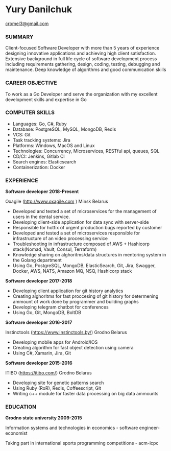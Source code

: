 Yury Danilchuk
============

cromel3@gmail.com


### SUMMARY
Client-focused Software Developer with more than 5 years of experience designing innovative applications and achieving high client satisfaction. Extensive background in full life cycle of software development process including requirements gathering, design, coding, testing, debugging and maintenance. Deep knowledge of algorithms and good communication skills

### CAREER OBJECTIVE
To work as a Go Developer and serve the organization with my excellent development skills and expertise in Go

### COMPUTER SKILLS
* Languages: Go, C#, Ruby
* Database: PostgreSQL, MySQL, MongoDB, Redis
* VCS: Git
* Task tracking systems: Jira
* Platforms: Windows, MacOS and Linux
* Technologies: Concurrency, Microservices, RESTful api, queues, SQL 
* CD/CI: Jenkins, Gitlab CI
* Search engines: Elasticsearch
* Containerization: Docker

### EXPERIENCE

**Software developer 2018-Present**

Oxagile (http://www.oxagile.com ) Minsk Belarus
* Developed and tested a set of microservices for the management of users in the dental service.
* Developing client-side application for data sync with server-side
* Responsible for hotfix of urgent production bugs reported by customer
* Developed and tested a set of microservices responsible for infrastructure of an video processing service
* Troubleshooting in infrastructure composed of AWS + Hashicorp stack(Nomad, Vault, Consul, Terraform)
* Knowledge sharing on alghoritms/data structures in mentoring system in the Golang department
* Using Go, PostgreSQL, MongoDB, ElasticSearch, Git, Jira, Swagger, Docker, AWS, NATS, Amazon MQ, NSQ, Hashicorp stack

**Software developer 2017-2018**

* Developing client application for git history analytics
* Creating alghoritms for fast proccesing of git history for determening ammount of work done by programmer and building graphs
* Developing telegram chatbot for conferences
* Using Go, Git, MongoDB, BoltDB

**Software developer 2016-2017**

Instinctools  (https://www.instinctools.by/) Grodno Belarus
* Developing mobile apps for Android/IOS
* Creating algorithm for fast object detection using camera
* Using C#, Xamarin, Jira, Git

**Software developer 2015-2016**

ITIBO (https://itibo.com/) Grodno Belarus
* Developing site for genetic patterns search
* Using Ruby (RoR), Redis, Coffeescript, Git
* Writing c++ module for faster data processing on big data ammounts


### EDUCATION
**Grodno state university 2009-2015**

Information systems and technologies in economics - software engineer-economist

Taking part in international sports programming competitions - acm-icpc